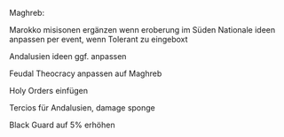 Maghreb:

Marokko misisonen ergänzen wenn eroberung im Süden
Nationale ideen anpassen per event, wenn Tolerant zu eingeboxt

Andalusien ideen ggf. anpassen

Feudal Theocracy anpassen auf Maghreb

Holy Orders einfügen

Tercios für Andalusien, damage sponge

Black Guard auf 5% erhöhen